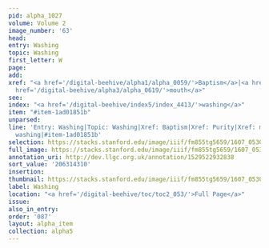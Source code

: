 ```yaml
---
pid: alpha_1027
volume: Volume 2
image_number: '63'
head:
entry: Washing
topic: Washing
first_letter: W
page:
add:
xref: "<a href='/digital-beehive/alpha1/alpha_0059/'>Baptism</a>|<a href='/digital-beehive/alpha4/alpha_0766/'>Purity</a>|<a
  href='/digital-beehive/alpha3/alpha_0619/'>mouth</a>"
see:
index: "<a href='/digital-beehive/index5/index_4413/'>washing</a>"
item: "#item-1ad01851b"
unparsed:
line: 'Entry: Washing|Topic: Washing|Xref: Baptism|Xref: Purity|Xref: mouth|Index:
  washing|#item-1ad01851b'
selection: https://stacks.stanford.edu/image/iiif/fm855tg5659/1607_0530/330,4310,3003,417/full/0/default.jpg
full_image: https://stacks.stanford.edu/image/iiif/fm855tg5659/1607_0530/full/full/0/default.jpg
annotation_uri: http://dev.llgc.org.uk/annotation/1529522932838
sort_value: '206314310'
insertion:
thumbnail: https://stacks.stanford.edu/image/iiif/fm855tg5659/1607_0530/330,4310,600,180/250,/0/default.jpg
label: Washing
location: "<a href='/digital-beehive/toc/toc2_053/'>Full Page</a>"
issue:
also_in_entry:
order: '087'
layout: alpha_item
collection: alpha5
---
```

